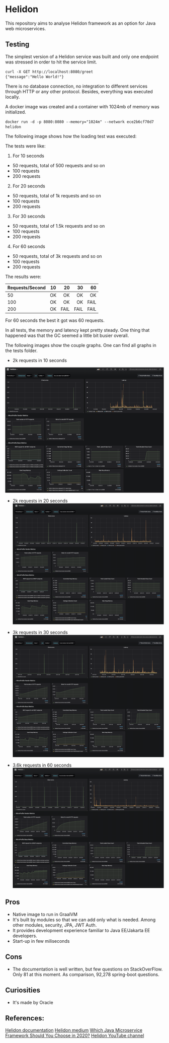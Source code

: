 # Helidon

This repository aims to analyse Helidon framework as an option for Java web microservices.

## Testing

The simplest version of a Helidon service was built and only one endpoint was stressed in order to hit the service limit.

```
curl -X GET http://localhost:8080/greet
{"message":"Hello World!"}
```

There is no database connection, no integration to different services through HTTP or any other protocol. Besides, everything was executed locally.

A docker image was created and a container with 1024mb of memory was initialized. 

```
docker run -d -p 8080:8080 --memory="1024m" --network ece2b6cf70d7 helidon
```

The following image shows how the loading test was executed:


The tests were like:

1. For 10 seconds
* 50 requests, total of 500 requests and so on
* 100 requests
* 200 requests

2. For 20 seconds
* 50 requests, total of 1k requests and so on
* 100 requests
* 200 requests

3. For 30 seconds
* 50 requests, total of 1.5k requests and so on
* 100 requests
* 200 requests

4. For 60 seconds
* 50 requests, total of 3k requests and so on
* 100 requests
* 200 requests


The results were:

| Requests/Second | 10            | 20    | 30    | 60    |
| -------------   |:-------------:| -----:|------:|------:|
| 50              | OK | OK | OK | OK |
| 100             | OK |   OK | OK | FAIL |
| 200             | OK |    FAIL | FAIL | FAIL |


For 60 seconds the best it got was 60 requests.

In all tests, the memory and latency kept pretty steady. One thing that happened was that the GC seemed a little bit busier overall.

The following images show the couple graphs. One can find all graphs in the tests folder.

* 2k requests in 10 seconds

![INFO](tests/10s/200_arrival_rate.png "2k requests in 10 seconds")

* 2k requests in 20 seconds
![INFO](tests/20s/100_arrival_rate.png "2k requests in 20 seconds")

* 3k requests in 30 seconds
![INFO](tests/30s/100_arrival_rate.png "3k requests in 30 seconds")

* 3.6k requests in 60 seconds
![INFO](tests/60s/60_arrival_rate.png "3.6k requests in 60 seconds")


## Pros
* Native image to run in GraalVM
* It's built by modules so that we can add only what is needed. Among other modules, security, JPA, JWT Auth.
* It provides development experience familiar to Java EE/Jakarta EE developers.
* Start-up in few miliseconds

## Cons

* The documentation is well written, but few questions on StackOverFlow. Only 81 at this moment. As comparison, 92,278 spring-boot questions.


## Curiosities

* It's made by Oracle




## References:
[Helidon documentation](https://helidon.io/docs/latest/#/mp/introduction/01_introduction)
[Helidon medium](https://medium.com/helidon)
[Which Java Microservice Framework Should You Choose in 2020?](https://medium.com/better-programming/which-java-microservice-framework-should-you-choose-in-2020-4e306a478e58)
[Helidon YouTube channel](https://www.youtube.com/channel/UChg00-uTTrCMmPsuzUNaZsA)